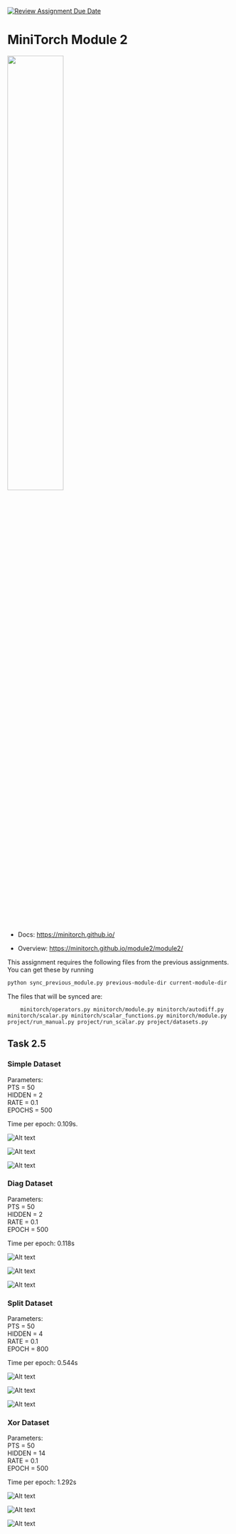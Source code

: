 [![Review Assignment Due Date](https://classroom.github.com/assets/deadline-readme-button-22041afd0340ce965d47ae6ef1cefeee28c7c493a6346c4f15d667ab976d596c.svg)](https://classroom.github.com/a/YFgwt0yY)
# MiniTorch Module 2

<img src="https://minitorch.github.io/minitorch.svg" width="50%">


* Docs: https://minitorch.github.io/

* Overview: https://minitorch.github.io/module2/module2/

This assignment requires the following files from the previous assignments. You can get these by running

```bash
python sync_previous_module.py previous-module-dir current-module-dir
```

The files that will be synced are:

        minitorch/operators.py minitorch/module.py minitorch/autodiff.py minitorch/scalar.py minitorch/scalar_functions.py minitorch/module.py project/run_manual.py project/run_scalar.py project/datasets.py


## Task 2.5
### Simple Dataset
Parameters:\
PTS = 50\
HIDDEN = 2\
RATE = 0.1\
EPOCHS = 500

Time per epoch: 0.109s.

![Alt text](./img/simple.png)

![Alt text](./img/simple-loss.png)

![Alt text](./img/simple-log.png)


### Diag Dataset
Parameters:\
PTS = 50\
HIDDEN = 2\
RATE = 0.1\
EPOCH = 500

Time per epoch: 0.118s

![Alt text](./img/diag.png)

![Alt text](./img/diag-loss.png)

![Alt text](./img/diag-log.png)

### Split Dataset
Parameters:\
PTS = 50\
HIDDEN = 4\
RATE = 0.1\
EPOCH = 800

Time per epoch: 0.544s

![Alt text](./img/split.png)

![Alt text](./img/split-loss.png)

![Alt text](./img/split-log.png)

### Xor Dataset
Parameters:\
PTS = 50\
HIDDEN = 14\
RATE = 0.1\
EPOCH = 500

Time per epoch: 1.292s

![Alt text](./img/xor.png)

![Alt text](./img/xor-loss.png)

![Alt text](./img/xor-log.png)
